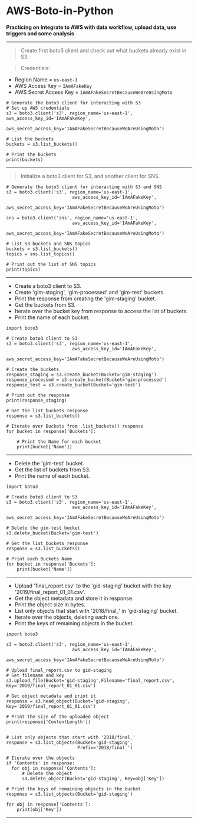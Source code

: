 # AWS-Boto-in-Python
**Practicing on Integrate to AWS with data workflow, upload data, use triggers and some analysis**
_________________________________

> Create first boto3 client and check out what buckets already exist in S3.

> Credentials:
  - Region Name = `us-east-1`
  - AWS Access Key = `IAmAFakeKey`
  - AWS Secret Access Key = `IAmAFakeSecretBecauseWeAreUsingMoto`
```
# Generate the boto3 client for interacting with S3
# Set up AWS credentials 
s3 = boto3.client('s3', region_name='us-east-1', aws_access_key_id='IAmAFakeKey', 
                                        aws_secret_access_key='IAmAFakeSecretBecauseWeAreUsingMoto')
                
# List the buckets
buckets = s3.list_buckets()

# Print the buckets
print(buckets)
```
_________________________________

> Initialize a boto3 client for S3, and another client for SNS.
```
# Generate the boto3 client for interacting with S3 and SNS
s3 = boto3.client('s3', region_name='us-east-1', 
                         aws_access_key_id='IAmAFakeKey', 
                         aws_secret_access_key='IAmAFakeSecretBecauseWeAreUsingMoto')

sns = boto3.client('sns', region_name='us-east-1', 
                         aws_access_key_id='IAmAFakeKey', 
                         aws_secret_access_key='IAmAFakeSecretBecauseWeAreUsingMoto')

# List S3 buckets and SNS topics
buckets = s3.list_buckets()
topics = sns.list_topics()

# Print out the list of SNS topics
print(topics)
```
_________________________________

- Create a boto3 client to S3.
- Create 'gim-staging', 'gim-processed' and 'gim-test' buckets.
- Print the response from creating the 'gim-staging' bucket.
- Get the buckets from S3.
- Iterate over the bucket key from response to access the list of buckets.
- Print the name of each bucket.
```
import boto3

# Create boto3 client to S3
s3 = boto3.client('s3', region_name='us-east-1', 
                         aws_access_key_id='IAmAFakeKey', 
                         aws_secret_access_key='IAmAFakeSecretBecauseWeAreUsingMoto')

# Create the buckets
response_staging = s3.create_bucket(Bucket='gim-staging')
response_processed = s3.create_bucket(Bucket='gim-processed')
response_test = s3.create_bucket(Bucket='gim-test')

# Print out the response
print(response_staging)

# Get the list_buckets response
response = s3.list_buckets()

# Iterate over Buckets from .list_buckets() response
for bucket in response['Buckets']:
  
  	# Print the Name for each bucket
    print(bucket['Name'])
```
_________________________________

- Delete the 'gim-test' bucket.
- Get the list of buckets from S3.
- Print the name of each bucket.
```
import boto3

# Create boto3 client to S3
s3 = boto3.client('s3', region_name='us-east-1', 
                         aws_access_key_id='IAmAFakeKey', 
                         aws_secret_access_key='IAmAFakeSecretBecauseWeAreUsingMoto')

# Delete the gim-test bucket
s3.delete_bucket(Bucket='gim-test')

# Get the list_buckets response
response = s3.list_buckets()

# Print each Buckets Name
for bucket in response['Buckets']:
    print(bucket['Name'])

```
_________________________________

- Upload 'final_report.csv' to the 'gid-staging' bucket with the key '2019/final_report_01_01.csv'.
- Get the object metadata and store it in response.
- Print the object size in bytes.
- List only objects that start with '2018/final_' in 'gid-staging' bucket.
- Iterate over the objects, deleting each one.
- Print the keys of remaining objects in the bucket.
```
import boto3

s3 = boto3.client('s3', region_name='us-east-1', 
                         aws_access_key_id='IAmAFakeKey', 
                         aws_secret_access_key='IAmAFakeSecretBecauseWeAreUsingMoto')

# Upload final_report.csv to gid-staging
# Set filename and key
s3.upload_file(Bucket='gid-staging',Filename='final_report.csv', Key='2019/final_report_01_01.csv')

# Get object metadata and print it
response = s3.head_object(Bucket='gid-staging', Key='2019/final_report_01_01.csv')
                       
# Print the size of the uploaded object
print(response['ContentLength'])


# List only objects that start with '2018/final_'
response = s3.list_objects(Bucket='gid-staging', 
                           Prefix='2018/final_')

# Iterate over the objects
if 'Contents' in response:
  for obj in response['Contents']:
      # Delete the object
      s3.delete_object(Bucket='gid-staging', Key=obj['Key'])

# Print the keys of remaining objects in the bucket
response = s3.list_objects(Bucket='gid-staging')

for obj in response['Contents']:
  	print(obj['Key'])

```
_________________________________

